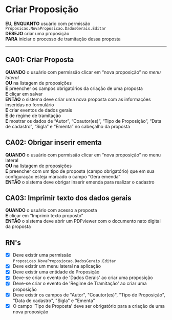 # Criar Proposição

**EU, ENQUANTO** usuário com permissão `Proposicao.NovaProposicao.DadosGerais.Editar`\
**DESEJO** criar uma proposição\
**PARA** iniciar o processo de tramitação dessa proposta

---

## CA01: Criar Proposta

**QUANDO** o usuário com permissão clicar em “nova proposição” no *menu lateral*\
**OU** na listagem de proposições\
**E** preencher os campos obrigatórios da criação de uma proposta\
**E** clicar em salvar\
**ENTÃO** o sistema deve criar uma nova proposta com as informações inseridas no formulário\
**E** criar eventos de dados gerais\
**E** de regime de tramitação\
**E** mostrar os dados de “Autor”, “Coautor(es)”, “Tipo de Proposição”, “Data de cadastro”, “Sigla” e “Ementa” no cabeçalho da proposta


## CA02: Obrigar inserir ementa

**QUANDO** o usuário com permissão clicar em “nova proposição” no menu lateral\
**OU** na listagem de proposições\
**E** preencher com um tipo de proposta (campo obrigatório) que em sua configuração esteja marcado o campo “Gera emenda”\
**ENTÃO** o sistema deve obrigar inserir emenda para realizar o cadastro

## CA03: Imprimir texto dos dados gerais

**QUANDO** o usuário com acesso a proposta\
**E** clicar em “Imprimir texto proposto”\
**ENTÃO** o sistema deve abrir um PDFviewer com o documento nato digital da proposta

## RN's

- [x] Deve existir uma permissão `Proposicao.NovaProposiocao.DadosGerais.Editar`
- [x] Deve existir um menu lateral na aplicação
- [x] Deve existir uma entidade de Proposição
- [x] Deve-se criar o evento de 'Dados Gerais' ao criar uma proposição
- [x] Deve-se criar o evento de 'Regime de Tramitação' ao criar uma proposição
- [x] Deve existir os campos de "Autor", "Coautor(es)", "Tipo de Proposição", "Data de cadastro", "Sigla" e "Ementa"
- [x] O campo 'Tipo de Proposta' deve ser obrigatório para a criação de uma nova proposição

